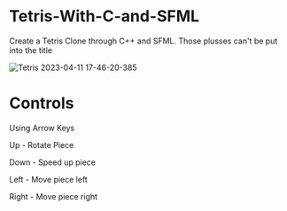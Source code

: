 # Tetris-With-C-and-SFML
Create a Tetris Clone through C++ and SFML. Those plusses can't be put into the title

![Tetris 2023-04-11 17-46-20-385](https://user-images.githubusercontent.com/80176553/231295287-ff115979-a357-48b3-95b1-a30e48e46fee.png)

# Controls
Using Arrow Keys

Up - Rotate Piece

Down - Speed up piece

Left - Move piece left

Right - Move piece right
